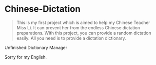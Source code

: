 # Chinese-Dictation

> This is my first project which is aimed to help my Chinese Teacher Miss Li. 
It can prevent her from the endless Chinese dictation preparations. 
With this project, you can provide a random dictation easily. All you need is to provide a dictation dictionary.

Unfinished:Dictionary Manager

Sorry for my English.

